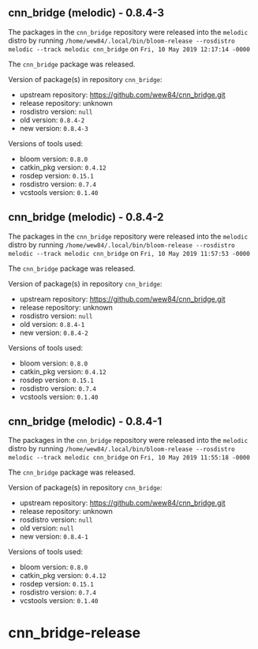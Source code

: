 ## cnn_bridge (melodic) - 0.8.4-3

The packages in the `cnn_bridge` repository were released into the `melodic` distro by running `/home/wew84/.local/bin/bloom-release --rosdistro melodic --track melodic cnn_bridge` on `Fri, 10 May 2019 12:17:14 -0000`

The `cnn_bridge` package was released.

Version of package(s) in repository `cnn_bridge`:

- upstream repository: https://github.com/wew84/cnn_bridge.git
- release repository: unknown
- rosdistro version: `null`
- old version: `0.8.4-2`
- new version: `0.8.4-3`

Versions of tools used:

- bloom version: `0.8.0`
- catkin_pkg version: `0.4.12`
- rosdep version: `0.15.1`
- rosdistro version: `0.7.4`
- vcstools version: `0.1.40`


## cnn_bridge (melodic) - 0.8.4-2

The packages in the `cnn_bridge` repository were released into the `melodic` distro by running `/home/wew84/.local/bin/bloom-release --rosdistro melodic --track melodic cnn_bridge` on `Fri, 10 May 2019 11:57:53 -0000`

The `cnn_bridge` package was released.

Version of package(s) in repository `cnn_bridge`:

- upstream repository: https://github.com/wew84/cnn_bridge.git
- release repository: unknown
- rosdistro version: `null`
- old version: `0.8.4-1`
- new version: `0.8.4-2`

Versions of tools used:

- bloom version: `0.8.0`
- catkin_pkg version: `0.4.12`
- rosdep version: `0.15.1`
- rosdistro version: `0.7.4`
- vcstools version: `0.1.40`


## cnn_bridge (melodic) - 0.8.4-1

The packages in the `cnn_bridge` repository were released into the `melodic` distro by running `/home/wew84/.local/bin/bloom-release --rosdistro melodic --track melodic cnn_bridge` on `Fri, 10 May 2019 11:55:18 -0000`

The `cnn_bridge` package was released.

Version of package(s) in repository `cnn_bridge`:

- upstream repository: https://github.com/wew84/cnn_bridge.git
- release repository: unknown
- rosdistro version: `null`
- old version: `null`
- new version: `0.8.4-1`

Versions of tools used:

- bloom version: `0.8.0`
- catkin_pkg version: `0.4.12`
- rosdep version: `0.15.1`
- rosdistro version: `0.7.4`
- vcstools version: `0.1.40`


# cnn_bridge-release
